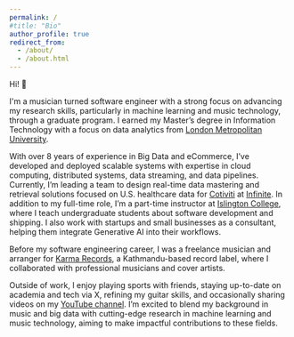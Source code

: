 ```yaml
---
permalink: /
#title: "Bio"
author_profile: true
redirect_from: 
  - /about/
  - /about.html
---
```

Hi! 👋

I'm a musician turned software engineer with a strong focus on advancing my research skills, particularly in machine learning and music technology, through a graduate program. I earned my Master’s degree in Information Technology with a focus on data analytics from [London Metropolitan University](https://www.londonmet.ac.uk/).

With over 8 years of experience in Big Data and eCommerce, I’ve developed and deployed scalable systems with expertise in cloud computing, distributed systems, data streaming, and data pipelines. Currently, I’m leading a team to design real-time data mastering and retrieval solutions focused on U.S. healthcare data for [Cotiviti](https://www.cotiviti.com/) at [Infinite](https://www.infinite.com/). In addition to my full-time role, I’m a part-time instructor at [Islington College](https://www.islington.edu.np/), where I teach undergraduate students about software development and shipping. I also work with startups and small businesses as a consultant, helping them integrate Generative AI into their workflows.

Before my software engineering career, I was a freelance musician and arranger for [Karma Records](https://www.youtube.com/@KarmaRecordsNepal), a Kathmandu-based record label, where I collaborated with professional musicians and cover artists.

Outside of work, I enjoy playing sports with friends, staying up-to-date on academia and tech via X, refining my guitar skills, and occasionally sharing videos on my [YouTube channel](https://www.youtube.com/@SudipBishwakarma). I’m excited to blend my background in music and big data with cutting-edge research in machine learning and music technology, aiming to make impactful contributions to these fields.
